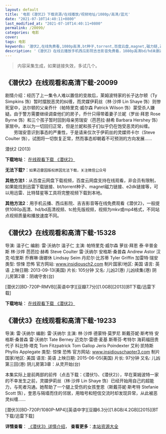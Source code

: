 ```yaml
---
layout: default
title: '电影《潜伏2》下载资源/在线播放/视频地址/1080p/高清/蓝光'
date: "2021-07-10T14:40:11+0800"
last_modified_at: "2021-07-10T14:40:11+0800"
permalink: /20099/
categories: 电影
cover:
tags: 电影
keywords: '潜伏2,在线免费看,1080p高清,bt种子,torrent,百度云盘,magnet,磁力链,迅雷下载资源'
description: '《潜伏2》在线云播放手机西瓜影院吉吉影音免费看，1080p高清bd/hd未删减完整版和tc抢先枪版，mkv/mp4格式，附带bt/torrent种子、magnet/磁力链、百度云盘、网盘资源迅雷下载链接'
---
```


>内容采集生成，如果链接失效，多试几个。


## 《潜伏2》在线观看和高清下载-20099

剧情介绍：经历了上一集令人难以置信的变故后，莱姆波特家的长子达尔顿（Ty Simpkins 饰）暂时摆脱恶灵的纠缠，而灵媒伊莉丝（林·沙烨 Lin Shaye 饰）则惨死室中，达尔顿的父亲乔什（帕特里克·威尔森 Patrick Wilson 饰）蒙受杀人嫌疑。由于警方需要继续调查他们的房子，乔什只得带着妻子兰妮（罗丝·拜恩 Rose Byrne 饰）和三个孩子暂时回到母亲劳瑞安（芭芭拉·赫希 Barbara Hershey 饰）家居中。本以为一切回归正常，但是兰妮和孩子们似乎仍在饱受恶灵的纠缠。  　　劳瑞安意识到事态的严重性，于是请来仅次于伊莉丝的灵媒师卡尔（Steve Coulter 饰），试图将一切恢复正常，然而事态却朝着不可预测的方向发展……


潜伏2 (2013)

**下载地址**： [在线观看下载 《潜伏2》](https://www.btbtdy.me/btdy/dy2018.html) 


**无法下载?**：`如果迅雷因版权原因无法下载，关注微信公众号 `

**其他方法1**：从百度云网盘下载视频，百度云网盘支持在线观看，非会员有限制，如果能找到迅雷下载链接、bt/torrent种子、magnet磁力链接、e2dk链接等，可以用迅雷、比特彗星等工具将完整视频下载到本地。

**其他方法2**：用手机云播、西瓜影院、吉吉影音等在线免费观看《潜伏2》，一般提供1080p高清、hd/bd高清视频、tc抢先版视频，视频为mkv或mp4格式，不同站点视频质量和播放速度不同。


## 《潜伏2》在线观看和高清下载-15328

导演: 温子仁 编剧: 雷·沃纳尔 温子仁 主演: 帕特里克·威尔森 萝丝·拜恩 泰·辛普金斯 林·沙烨 芭芭拉·赫希 Steve Coulter 雷·沃纳尔 安格斯·桑普森 Andrew Astor 汉克·哈里斯 乔赛琳·唐娜休 Lindsay Seim 丹尼尔·比苏蒂 Tyler Griffin 加雷特·瑞安 类型: 惊悚 恐怖 官方网站: www.insidiousch2.com 制片国家/地区: 美国 语言: 英语 上映日期: 2013-09-13(美国) 片长: 105分钟 又名: 儿凶2(港) 儿凶续集(港) 阴儿房第2章：阴魂守舍(台)


[潜伏2][BD-720P-RMVB][英语中字][豆瓣7.7分][1.0GB][2013][BT下载/迅雷下载]

**下载地址**： [在线观看下载 《潜伏2》](https://www.btdx8.com/torrent/insidious_chapter_2_2013.html) 


## 《潜伏3》在线观看和高清下载-19233

导演: 雷·沃纳尔 编剧: 雷·沃纳尔 主演: 林·沙烨 德蒙特·莫罗尼 斯戴芬妮·斯考特 安格斯·桑普森 雷·沃纳尔 Tate Berney 迈克尔·雷德·麦基 斯蒂芬·考特尔 海莉福田贵代子 科比特·塔克 Tom Fitzpatrick Tom Gallop Jeris Poindexter 艾利·凯特斯 Phyllis Applegate 类型: 惊悚 恐怖 官方网站: www.insidiouschapter3.com 制片国家/地区: 美国 语言: 英语 上映日期: 2015-06-05(美国) 片长: 97分钟 又名: 儿凶 第三回(港) 阴儿房第3章：从灵开始(台)

本集实际上是前两部的前传（点击下载：《潜伏1》、《潜伏2》），早在莱姆波特一家的不幸发生之前，灵媒伊莉丝（林·沙烨 Lin Shaye 饰）已经开始用自己的超能力，与死者沟通。她帮助了一个腿上受伤的女孩奎恩（斯戴芬妮·斯考特 Stefanie Scott 饰），奎恩与隔墙而住的邻居，用暗号和短信交流时却发现异常，从此被恶灵纠缠……


[潜伏3][BD-720P/1080P-MP4][英语中字][豆瓣6.3分][1.8GB/4.2GB][2015][BT下载/迅雷下载]

**详情查看**： [《潜伏3》详情介绍](/movie/19233/)， **查看更多**：[本站资源大全](/movie/t/all/)

